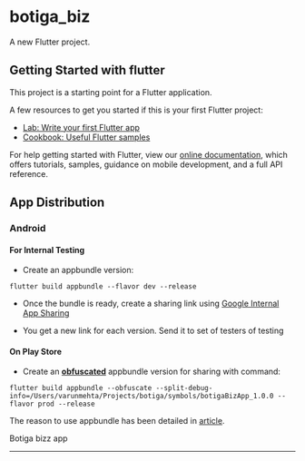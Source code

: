 # botiga_biz

A new Flutter project.

## Getting Started with flutter

This project is a starting point for a Flutter application.

A few resources to get you started if this is your first Flutter project:

-   [Lab: Write your first Flutter app](https://flutter.dev/docs/get-started/codelab)
-   [Cookbook: Useful Flutter samples](https://flutter.dev/docs/cookbook)

For help getting started with Flutter, view our
[online documentation](https://flutter.dev/docs), which offers tutorials,
samples, guidance on mobile development, and a full API reference.

## App Distribution

### Android

#### For Internal Testing

-   Create an appbundle version:

```
flutter build appbundle --flavor dev --release
```

-   Once the bundle is ready, create a sharing link using [Google Internal App Sharing](https://play.google.com/console/internal-app-sharing/)

-   You get a new link for each version. Send it to set of testers of testing

#### On Play Store

-   Create an **[obfuscated](https://flutter.dev/docs/deployment/obfuscate)** appbundle version for sharing with command:

```
flutter build appbundle --obfuscate --split-debug-info=/Users/varunmehta/Projects/botiga/symbols/botigaBizApp_1.0.0 --flavor prod --release
```

The reason to use appbundle has been detailed in [article](https://developer.android.com/guide/app-bundle?authuser=1).

Botiga bizz app

---
